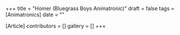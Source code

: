 +++
title = "Homer (Bluegrass Boys Animatronic)"
draft = false
tags = [Animatronics]
date = ""

[Article]
contributors = []
gallery = []
+++